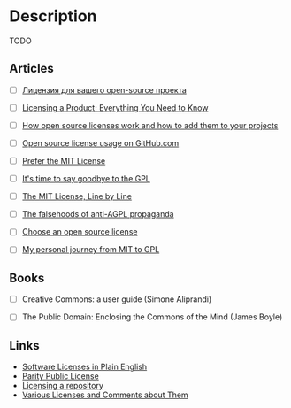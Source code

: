 # Description

TODO


## Articles

- [ ] [Лицензия для вашего open-source проекта](https://habr.com/ru/post/243091/)
- [ ] [Licensing a Product: Everything You Need to Know](https://www.upcounsel.com/licensing-a-product)
- [ ] [How open source licenses work and how to add them to your projects](https://www.freecodecamp.org/news/how-open-source-licenses-work-and-how-to-add-them-to-your-projects-34310c3cf94/)
- [ ] [Open source license usage on GitHub.com](https://github.blog/2015-03-09-open-source-license-usage-on-github-com/)
- [ ] [Prefer the MIT License](https://www.juxt.pro/blog/prefer-mit)
- [ ] [It's time to say goodbye to the GPL](https://martin.kleppmann.com/2021/04/14/goodbye-gpl.html)
- [ ] [The MIT License, Line by Line](https://writing.kemitchell.com/2016/09/21/MIT-License-Line-by-Line.html)
- [ ] [The falsehoods of anti-AGPL propaganda](https://drewdevault.com/2020/07/27/Anti-AGPL-propaganda.html)
- [ ] [Choose an open source license](https://choosealicense.com/)
- [ ] [My personal journey from MIT to GPL](https://drewdevault.com/2019/06/13/My-journey-from-MIT-to-GPL.html)


## Books

- [ ] Creative Commons: a user guide (Simone Aliprandi)
- [ ] The Public Domain: Enclosing the Commons of the Mind (James Boyle)


## Links

- [Software Licenses in Plain English](https://tldrlegal.com/)
- [Parity Public License](https://paritylicense.com/)
- [Licensing a repository](https://docs.github.com/en/repositories/managing-your-repositorys-settings-and-features/customizing-your-repository/licensing-a-repository)
- [Various Licenses and Comments about Them](https://www.gnu.org/licenses/license-list.en.html)
